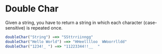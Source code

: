 # Double Char
Given a string, you have to return a string in which each character (case-sensitive) is repeated once.

```javascript
doubleChar("String") ==> "SSttrriinngg"
doubleChar("Hello World") ==> "HHeelllloo  WWoorrlldd"
doubleChar("1234!_ ") ==> "11223344!!__  "
```
